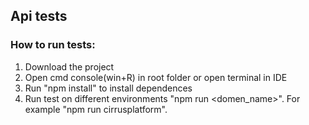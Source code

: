 ## Api tests
### How to run tests: 
1. Download the project 
2. Open cmd console(win+R) in root folder or open terminal in IDE
3. Run "npm install" to install dependences 
4. Run test on different environments "npm run <domen_name>". For example "npm run cirrusplatform".
